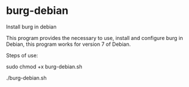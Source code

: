 # burg-debian
Install burg in debian

This program provides the necessary to use, install and configure burg in Debian, this program works for version 7 of Debian.

Steps of use:

sudo chmod +x burg-debian.sh

./burg-debian.sh
